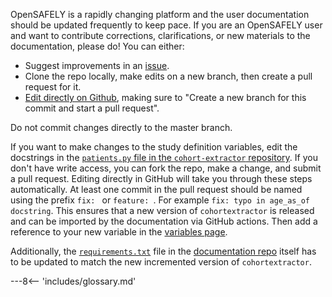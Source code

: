 OpenSAFELY is a rapidly changing platform and the user documentation should be updated frequently to keep pace. 
If you are an OpenSAFELY user and want to contribute corrections, clarifications, or new materials to the documentation, 
please do! You can either:

* Suggest improvements in an [issue](https://github.com/opensafely/documentation/issues).
* Clone the repo locally, make edits on a new branch, then create a pull request for it.
* [Edit directly on Github](https://docs.github.com/en/github/managing-files-in-a-repository/editing-files-in-your-repository), making sure to "Create a new branch for this commit and start a pull request".

Do not commit changes directly to the master branch.

If you want to make changes to the study definition variables, edit the docstrings in the [`patients.py` file in the `cohort-extractor` repository](https://github.com/opensafely-core/cohort-extractor/blob/master/cohortextractor/patients.py).
If you don't have write access, you can fork the repo, make a change, and submit a pull request.
Editing directly in GitHub will take you through these steps automatically.
At least one commit in the pull request should be named using the prefix `fix: ` or `feature: `. For example `fix: typo in age_as_of docstring`. 
This ensures that a new version of `cohortextractor` is released and can be imported by the documentation via GitHub actions.
Then add a reference to your new variable in the [variables page](study-def-variables.md).

Additionally, the [`requirements.txt`](https://github.com/opensafely/documentation/blob/master/requirements.txt) file in the [documentation repo](https://github.com/opensafely/documentation) itself has to be updated to match the new incremented version of `cohortextractor`.

---8<-- 'includes/glossary.md'
